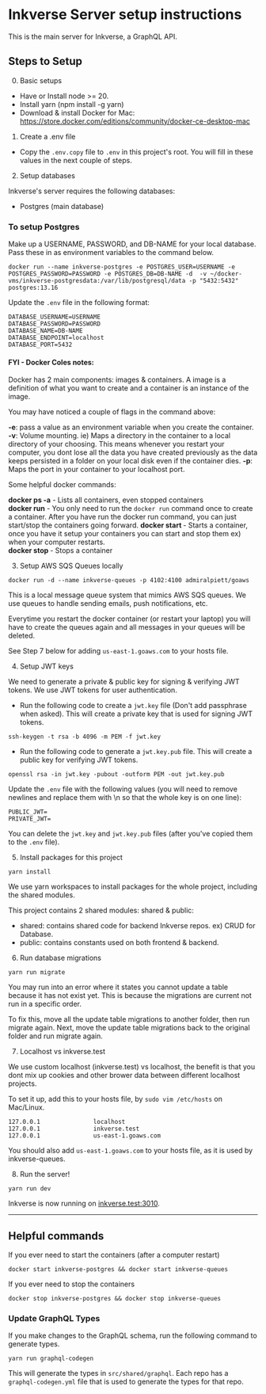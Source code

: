 # Inkverse Server setup instructions

This is the main server for Inkverse, a GraphQL API.

## Steps to Setup

0. Basic setups
  - Have or Install node >= 20.
  - Install yarn (npm install -g yarn)
  - Download & install Docker for Mac: https://store.docker.com/editions/community/docker-ce-desktop-mac

1. Create a .env file

- Copy the `.env.copy` file to `.env` in this project's root. You will fill in these values in the next couple of steps.

2. Setup databases

Inkverse's server requires the following databases:
- Postgres (main database)

### To setup Postgres

Make up a USERNAME, PASSWORD, and DB-NAME for your local database. Pass these in as environment variables to the command below.

```
docker run --name inkverse-postgres -e POSTGRES_USER=USERNAME -e POSTGRES_PASSWORD=PASSWORD -e POSTGRES_DB=DB-NAME -d  -v ~/docker-vms/inkverse-postgresdata:/var/lib/postgresql/data -p "5432:5432" postgres:13.16
```

Update the `.env` file in the following format:
```
DATABASE_USERNAME=USERNAME
DATABASE_PASSWORD=PASSWORD
DATABASE_NAME=DB-NAME
DATABASE_ENDPOINT=localhost
DATABASE_PORT=5432
```

#### FYI - Docker Coles notes:
Docker has 2 main components: images & containers. A image is a definition of what you want to create and a container is an instance of the image.

You may have noticed a couple of flags in the command above:

**-e**: pass a value as an environment variable when you create the container.  
**-v**: Volume mounting. ie) Maps a directory in the container to a local directory of your choosing. This means whenever you restart your computer, you dont lose all the data you have created previously as the data keeps persisted in a folder on your local disk even if the container dies.
**-p**: Maps the port in your container to your localhost port.

Some helpful docker commands:

**docker ps -a** - Lists all containers, even stopped containers  
**docker run** - You only need to run the `docker run` command once to create a container. After you have run the docker run command, you can just start/stop the containers going forward.
**docker start <containerId>** - Starts a container, once you have it setup your containers you can start and stop them ex) when your computer restarts.  
**docker stop <containerId>** - Stops a container

3. Setup AWS SQS Queues locally

```
docker run -d --name inkverse-queues -p 4102:4100 admiralpiett/goaws
```

This is a local message queue system that mimics AWS SQS queues. We use queues to handle sending emails, push notifications, etc.

Everytime you restart the docker container (or restart your laptop) you will have to create the queues again and all messages in your queues will be deleted.

See Step 7 below for adding `us-east-1.goaws.com` to your hosts file.

4. Setup JWT keys

We need to generate a private & public key for signing & verifying JWT tokens. We use JWT tokens for user authentication. 

- Run the following code to create a `jwt.key` file (Don't add passphrase when asked). This will create a private key that is used for signing JWT tokens.

```
ssh-keygen -t rsa -b 4096 -m PEM -f jwt.key
```

- Run the following code to generate a `jwt.key.pub` file. This will create a public key for verifying JWT tokens.

```
openssl rsa -in jwt.key -pubout -outform PEM -out jwt.key.pub
```

Update the `.env` file with the following values (you will need to remove newlines and replace them with \n so that the whole key is on one line):

```
PUBLIC_JWT=
PRIVATE_JWT=
```

You can delete the `jwt.key` and `jwt.key.pub` files (after you've copied them to the `.env` file).

5. Install packages for this project

```
yarn install
```

We use yarn workspaces to install packages for the whole project, including the shared modules.

This project contains 2 shared modules: shared & public:
- shared: contains shared code for backend Inkverse repos. ex) CRUD for Database.
- public: contains constants used on both frontend & backend.

6. Run database migrations

```
yarn run migrate
```

You may run into an error where it states you cannot update a table because it has not exist yet. This is because the migrations are current not run in a specific order. 

To fix this, move all the update table migrations to another folder, then run migrate again. Next, move the update table migrations back to the original folder and run migrate again.

7. Localhost vs inkverse.test

We use custom localhost (inkverse.test) vs localhost, the benefit is that you dont mix up cookies and other brower data between different localhost projects.

To set it up, add this to your hosts file, by `sudo vim /etc/hosts` on Mac/Linux.

```
127.0.0.1               localhost
127.0.0.1               inkverse.test
127.0.0.1               us-east-1.goaws.com
```

You should also add `us-east-1.goaws.com` to your hosts file, as it is used by inkverse-queues.

8. Run the server!

```
yarn run dev
```

Inkverse is now running on [inkverse.test:3010](http://inkverse.test:3010/).

---

## Helpful commands

If you ever need to start the containers (after a computer restart)

```
docker start inkverse-postgres && docker start inkverse-queues
```

If you ever need to stop the containers

```
docker stop inkverse-postgres && docker stop inkverse-queues
```

### Update GraphQL Types

If you make changes to the GraphQL schema, run the following command to generate types.

```
yarn run graphql-codegen
```

This will generate the types in `src/shared/graphql`. Each repo has a `graphql-codegen.yml` file that is used to generate the types for that repo.
